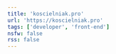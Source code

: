 ```yaml
---
title: 'koscielniak.pro'
url: 'https://koscielniak.pro'
tags: ['developer', 'front-end']
nsfw: false
rss: false
---
```

